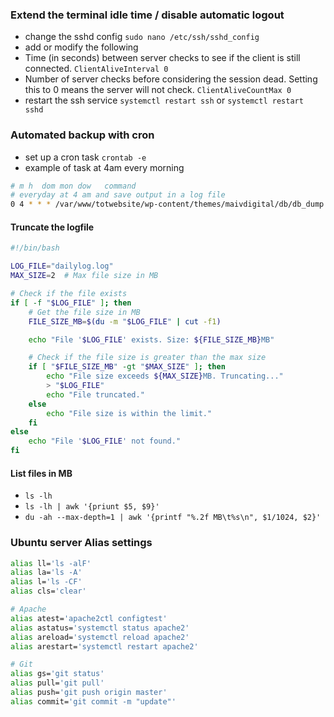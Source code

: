 

### Extend the terminal idle time / disable automatic logout

- change the sshd config `sudo nano /etc/ssh/sshd_config`
- add or modify the following 
- Time (in seconds) between server checks to see if the client is still connected. `ClientAliveInterval 0` 
- Number of server checks before considering the session dead. Setting this to 0 means the server will not check. `ClientAliveCountMax 0`
- restart the ssh service `systemctl restart ssh` or `systemctl restart sshd`


### Automated backup with cron 

- set up a cron task `crontab -e`
- example of task at 4am every morning 

```bash
# m h  dom mon dow   command
# everyday at 4 am and save output in a log file
0 4 * * * /var/www/totwebsite/wp-content/themes/maivdigital/db/db_dump.sh >> /var/www/totwebsite/wp-content/themes/maivdigital/db/dailylogfile.log 2>&1 
```


#### Truncate the logfile 

```bash
#!/bin/bash

LOG_FILE="dailylog.log"
MAX_SIZE=2  # Max file size in MB

# Check if the file exists
if [ -f "$LOG_FILE" ]; then
    # Get the file size in MB
    FILE_SIZE_MB=$(du -m "$LOG_FILE" | cut -f1)

    echo "File '$LOG_FILE' exists. Size: ${FILE_SIZE_MB}MB"

    # Check if the file size is greater than the max size
    if [ "$FILE_SIZE_MB" -gt "$MAX_SIZE" ]; then
        echo "File size exceeds ${MAX_SIZE}MB. Truncating..."
        > "$LOG_FILE"
        echo "File truncated."
    else
        echo "File size is within the limit."
    fi
else
    echo "File '$LOG_FILE' not found."
fi
```

#### List files in MB 

- `ls -lh` 
- `ls -lh | awk '{priunt $5, $9}'`
- `du -ah --max-depth=1 | awk '{printf "%.2f MB\t%s\n", $1/1024, $2}'`



### Ubuntu server Alias settings

```bash
alias ll='ls -alF'
alias la='ls -A'
alias l='ls -CF'
alias cls='clear'

# Apache
alias atest='apache2ctl configtest'
alias astatus='systemctl status apache2'
alias areload='systemctl reload apache2'
alias arestart='systemctl restart apache2'

# Git 
alias gs='git status'
alias pull='git pull'
alias push='git push origin master'
alias commit='git commit -m "update"'

```